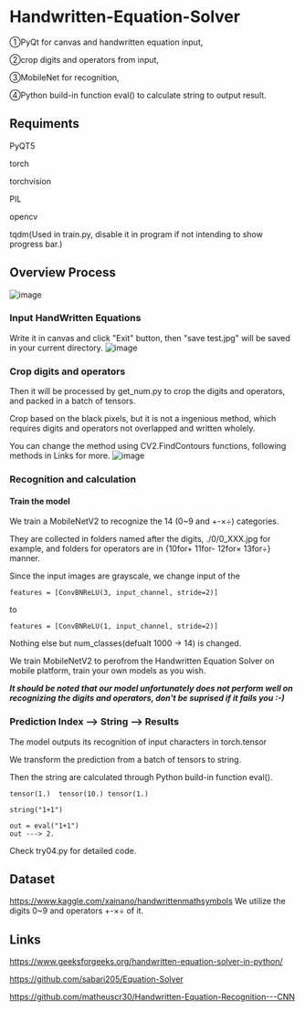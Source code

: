 # Handwritten-Equation-Solver
①PyQt for canvas and handwritten equation input, 

②crop digits and operators from input, 

③MobileNet for recognition,

④Python build-in function eval() to calculate string to output result.

## Requiments
PyQT5

torch

torchvision

PIL

opencv

tqdm(Used in train.py, disable it in program if not intending to show progress bar.)

## Overview Process
![image](https://user-images.githubusercontent.com/61113791/161964590-79f4380b-b241-441f-9ff7-1df7e5acf03e.png)

### Input HandWritten Equations
Write it in canvas and click "Exit" button, then "save test.jpg" will be saved in your current directory. 
![image](https://user-images.githubusercontent.com/61113791/161974971-60ba2433-9758-4e40-9ebe-0719eacb32fa.png)




### Crop digits and operators
Then it will be processed by get_num.py to crop the digits and operators, and packed in a batch of tensors.

Crop based on the black pixels, but it is not a ingenious method, which requires digits and operators not overlapped and written wholely.

You can change the method using CV2.FindContours functions, following methods in Links for more.
![image](https://user-images.githubusercontent.com/61113791/161967125-d8a581e4-6cc1-4847-b781-a405fc828bd2.png)

### Recognition and calculation
#### Train the model
We train a MobileNetV2 to recognize the 14 (0~9 and +-×÷) categories.

They are collected in folders named after the digits, ./0/0_XXX.jpg for example, and folders for operators are in {10for+ 11for- 12for× 13for÷} manner.

Since the input images are grayscale, we change input of the
```
features = [ConvBNReLU(3, input_channel, stride=2)]
```
to
```
features = [ConvBNReLU(1, input_channel, stride=2)]
```
Nothing else but num_classes(defualt 1000 -> 14) is changed.

We train MobileNetV2 to perofrom the Handwritten Equation Solver on mobile platform, train your own models as you wish.

***It should be noted that our model unfortunately does not perform well on recognizing the digits and operators, don't be suprised if it fails you :-)***

### Prediction Index --> String --> Results
The model outputs its recognition of input characters in torch.tensor

We transform the prediction from a batch of tensors to string.

Then the string are calculated through Python build-in function eval().

```
tensor(1.)  tensor(10.) tensor(1.)

string("1+1")

out = eval("1+1") 
out ---> 2.
```

Check try04.py for detailed code.

## Dataset
https://www.kaggle.com/xainano/handwrittenmathsymbols
We utilize the digits 0~9 and operators +-×÷ of it.

## Links
https://www.geeksforgeeks.org/handwritten-equation-solver-in-python/

https://github.com/sabari205/Equation-Solver

https://github.com/matheuscr30/Handwritten-Equation-Recognition---CNN

